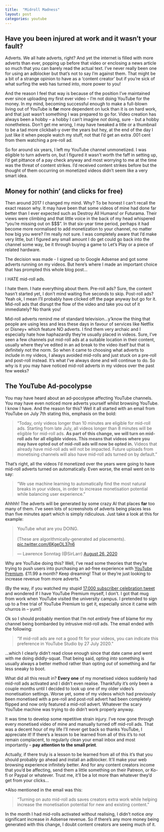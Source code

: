 ```yaml
---
title:  "Midroll Madness"
layout: post
categories: youtube
---
```



## Have you been injured at work and it wasn’t your fault?

Adverts. We all hate adverts, right? And yet the internet is filled with more adverts than ever, popping up before that video or enclosing a news article so much that you can barely read the actual text. I’ve never really been one for using an adblocker but that’s not to say I’m against them. That might be a bit of a strange opinion to have as a ‘content creator’ but if you’re sick of what surfing the web has turned into, more power to you!

<!-- readmore -->

And the reason I feel that way is because of the position I’ve maintained ever since uploading my first ever video – I’m not doing YouTube for the money. In my mind, becoming successful enough to make a full-blown living out of YouTube is **far** more dependent on luck than it is on hard work, and that just wasn’t something I was prepared to go for. Video creation has always been a hobby – a hobby I can’t imagine _not_ doing, sure - but a hobby nonetheless. Don’t get me wrong, I may have tweaked a title or a thumbnail to be a tad more clickbait-y over the years but hey, at the end of the day I just like it when people watch my stuff, not that I’d get an extra .001 cent from them watching a pre-roll ad.

So for around six years, I left my YouTube channel unmonetized. I was eligible to turn adverts on, but I figured it wasn’t worth the faff in setting up, I’d get pittance of a pay check anyway and most worrying to me at the time was the threat of content strikes. I’d received content strikes before but the thought of them occurring on monetized videos didn’t seem like a very smart idea.


## Money for nothin’ (and clicks for free)

Then around 2017 I changed my mind. Why? To be honest I can’t recall the exact reason why. It may have been that some videos of mine had done far better than I ever expected such as Destroy All Humans! or Futurama. Their views were climbing and that little voice in the back of my head whispered “you’re missing out on $$$”. In that six-year time period, perhaps it had become more normalised to add monetization to your channel, no matter how big you were? I’m really not sure. I was completely aware that I’d make very little, but I figured any small amount I do get could go back into the channel some way, be it through buying a game to Let’s Play or a piece of related hardware.

The decision was made - I signed up to Google Adsense and got some adverts running on my videos. But here’s where I made an important choice that has prompted this whole blog post…

I HATE mid-roll ads.

I hate them. I hate everything about them. Pre-roll ads? Sure, the content hasn’t started yet, I don’t mind waiting five seconds to skip. Post-roll ads? Yeah ok, I mean I’ll probably have clicked off the page anyway but go for it. Mid-roll ads that disrupt the flow of the video and take you out of it immediately? No thank you!

Mid-roll adverts remind me of standard television…y’know the thing that people are using less and less these days in favour of services like Netflix or Disney+ which feature NO adverts. I find them very archaic and I especially hate how haphazardly they’re usually placed in videos. Sure, I’ve seen a few channels put mid-roll ads at a suitable location in their content, usually where they’ve edited in an ad break to the video itself but that is definitely not the norm. So when it came to choosing what adverts to include in my videos, I always avoided mid-rolls and just stuck on a pre-roll and post-roll instead. It’s what I’ve always done and will continue to do. So why is it you may have noticed mid-roll adverts in my videos over the past few weeks?


## The YouTube Ad-pocolypse

You may have heard about an ad-pocolypse affecting YouTube channels. You may have even noticed more adverts yourself whilst browsing YouTube. I know I have. And the reason for this? Well it all started with an email from YouTube on July 7th stating this, emphasis on the bold:

> “Today, only videos longer than 10 minutes are eligible for mid-roll ads. Starting from late July, all videos longer than 8 minutes will be eligible for mid-roll ads. **As part of this change, we will turn on mid-roll ads for all eligible videos. This means that videos where you may have opted out of mid-roll ads will now be opted in.** Videos that already have mid-roll ads will not be impacted. Future uploads from monetising channels will also have mid-roll ads turned on by default.”

That’s right, all the videos I’d monetized over the years were going to have mid-roll adverts turned on automatically. Even worse, the email went on to say:

> “We use machine learning to automatically find the most natural breaks in your videos, in order to increase monetisation potential while balancing user experience.”

Ahhhh! The adverts will be generated by some crazy AI that places **far** too many of them. I’ve seen lots of screenshots of adverts being places less than five minutes apart which is simply ridiculous. Just take a look at this for example:

<blockquote class="twitter-tweet"><p lang="en" dir="ltr">YouTube what are you DOING.<br><br>(These are algorithmically-generated ad placements). <a href="https://t.co/6KgeOL37n6">pic.twitter.com/6KgeOL37n6</a></p>&mdash; Lawrence Sonntag (@SirLarr) <a href="https://twitter.com/SirLarr/status/1298710395184529408?ref_src=twsrc%5Etfw">August 26, 2020</a></blockquote> <script async src="https://platform.twitter.com/widgets.js" charset="utf-8"></script>

Why are YouTube doing this? Well, I’ve read some theories that they’re trying to push users into purchasing an ad-free experience with [YouTube Premium](https://www.youtube.com/premium). £11.99 a month? Keep dreaming! That or they’re just looking to increase revenue from more adverts.*

(By the way, if you watched my stupid [17,000 subscriber celebration tweet](https://twitter.com/MrMuckluckable/status/1304762459723530240?s=20) and wondered if I have YouTube Premium myself, I don’t. I got that mug from work when YouTube visited the university campus. I pretended to sign up to a free trial of YouTube Premium to get it, especially since it came with churros in – yum!)

Ok so I should probably mention that I’m not _entirely_ free of blame for my channel being bombarded by intrusive mid-roll ads. The email ended with the following:

> “If mid-roll ads are not a good fit for your videos, you can indicate this preference in YouTube Studio by 27 July 2020.”

…which I clearly didn’t read close enough since that date came and went with me doing diddly-squat. That being said, opting _into_ something is usually always a better method rather than opting _out_ of something and far less sneaky to boot.

What did all this result in? **Every one** of my monetised videos suddenly had mid-roll ads activated and I didn’t even realise. Thankfully it’s only been a couple months until I decided to look up one of my older video’s monetisation settings. Worse yet, some of my videos which had previously been monetised with a pre-roll and post-roll advert had been completely flipped and now only featured a mid-roll advert. Whatever the scary YouTube machine was trying to do didn’t work properly anyway.

It was time to develop some repetitive strain injury. I’ve now gone through every monetised video of mine and manually turned off mid-roll ads. That was a decent hour of my life I’ll never get back so thanks YouTube, I appreciate it! If there’s a lesson to be learned from all of this it’s to not remain complacent, to regularly clean your email inbox and most importantly – **pay attention to the small print**.

Actually, if there truly is a lesson to be learned from all of this it’s that you should probably go ahead and install an adblocker. It’ll make your web browsing experience infinitely better. And for any content creators income that you’d be affecting, send them a little something on their Patreon, or Ko-fi or Paypal or whatever. Trust me, it’ll be a lot more than whatever they’d get from your clicks…

*Also mentioned in the email was this:

> “Turning on auto mid-roll ads saves creators extra work while helping increase the monetisation potential for new and existing content.”

In the month I had mid-rolls activated without realising, I didn’t notice _any_ significant increase in Adsense revenue. So if there’s any more money being generated with this change, I doubt content creators are seeing much of it.

